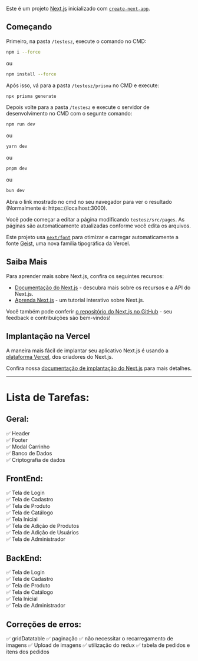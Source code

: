 Este é um projeto [Next.js](https://nextjs.org) inicializado com [`create-next-app`](https://nextjs.org/docs/app/api-reference/cli/create-next-app).

## Começando  

Primeiro, na pasta `/testesz`, execute o comando no CMD: 
```bash
npm i --force
```
ou
```bash
npm install --force
```

Após isso, vá para a pasta `/testesz/prisma` no CMD e execute:
```bash
npx prisma generate
```

Depois volte para a pasta `/testesz` e execute o servidor de desenvolvimento no CMD com o segunte comando:

```bash
npm run dev
```
ou
```bash
yarn dev
```
ou
```bash
pnpm dev
```
ou
```bash
bun dev
```

Abra o link mostrado no cmd no seu navegador para ver o resultado (Normalmente é: https:://localhost:3000).

Você pode começar a editar a página modificando `testesz/src/pages`. As páginas são automaticamente atualizadas conforme você edita os arquivos.

Este projeto usa [`next/font`](https://nextjs.org/docs/app/building-your-application/optimizing/fonts) para otimizar e carregar automaticamente a fonte [Geist](https://vercel.com/font), uma nova família tipográfica da Vercel.

## Saiba Mais  

Para aprender mais sobre Next.js, confira os seguintes recursos:

- [Documentação do Next.js](https://nextjs.org/docs) - descubra mais sobre os recursos e a API do Next.js.  
- [Aprenda Next.js](https://nextjs.org/learn) - um tutorial interativo sobre Next.js.  

Você também pode conferir [o repositório do Next.js no GitHub](https://github.com/vercel/next.js) - seu feedback e contribuições são bem-vindos!

## Implantação na Vercel  

A maneira mais fácil de implantar seu aplicativo Next.js é usando a [plataforma Vercel](https://vercel.com/new?utm_medium=default-template&filter=next.js&utm_source=create-next-app&utm_campaign=create-next-app-readme), dos criadores do Next.js.  

Confira nossa [documentação de implantação do Next.js](https://nextjs.org/docs/app/building-your-application/deploying) para mais detalhes.  

---

# Lista de Tarefas:  

## Geral:  
✅ Header  
✅ Footer  
✅ Modal Carrinho  
✅ Banco de Dados  
✅ Criptografia de dados  

## FrontEnd:  
✅ Tela de Login  
✅ Tela de Cadastro  
✅ Tela de Produto  
✅ Tela de Catálogo  
✅ Tela Inicial  
✅ Tela de Adição de Produtos  
✅ Tela de Adição de Usuários  
✅ Tela de Administrador  

## BackEnd:  
✅ Tela de Login  
✅ Tela de Cadastro  
✅ Tela de Produto  
✅ Tela de Catálogo  
✅ Tela Inicial  
✅ Tela de Administrador  

## Correções de erros:
 ✅ gridDatatable
 ✅ paginação
 ✅ não necessitar o recarregamento de imagens
 ✅ Upload de imagens
 ✅ utilização do redux
 ✅ tabela de pedidos e itens dos pedidos
